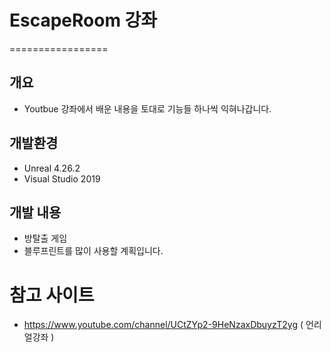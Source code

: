 # EscapeRoom 강좌
=================

개요
----------
* Youtbue 강좌에서 배운 내용을 토대로 기능들 하나씩 익혀나갑니다.


개발환경
-------
* Unreal 4.26.2
* Visual Studio 2019


개발 내용
------
* 방탈출 게임
* 블루프린트를 많이 사용할 계획입니다.


참고 사이트
=============
-  https://www.youtube.com/channel/UCtZYp2-9HeNzaxDbuyzT2yg ( 언리얼강좌 )


